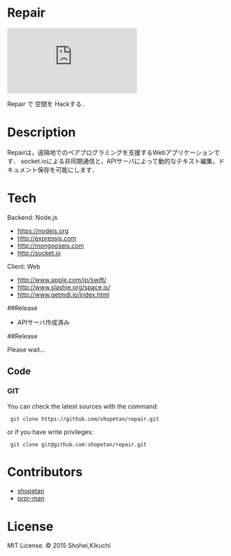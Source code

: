 # Repair
![Repair](http://www.fastpic.jp/images.php?file=5688006971.png)

Repair で 空間を Hackする．

# Description
Repairは，遠隔地でのペアプログラミングを支援するWebアプリケーションです．
socket.ioによる非同期通信と，APIサーバによって動的なテキスト編集，ドキュメント保存を可能にします．


# Tech

Backend: Node.js

* https://nodejs.org
* http://expressjs.com
* http://mongoosejs.com
* http://socket.io

Client: Web

* http://www.apple.com/jp/swift/
* http://www.slashie.org/space.js/
* http://www.getmdl.io/index.html

##Release
* APIサーバ作成済み

##Release

Please wait...

## Code

### GIT

You can check the latest sources with the command:

```
 git clone https://github.com/shopetan/repair.git
  ```

or if you have write privileges:

```
 git clone git@github.com:shopetan/repair.git
  ```


# Contributors

* [shopetan](https://github.com/shopetan)
* [prpr-man](https://github.com/prpr-man)

# License

MIT License. © 2015 Shohei,Kikuchi
